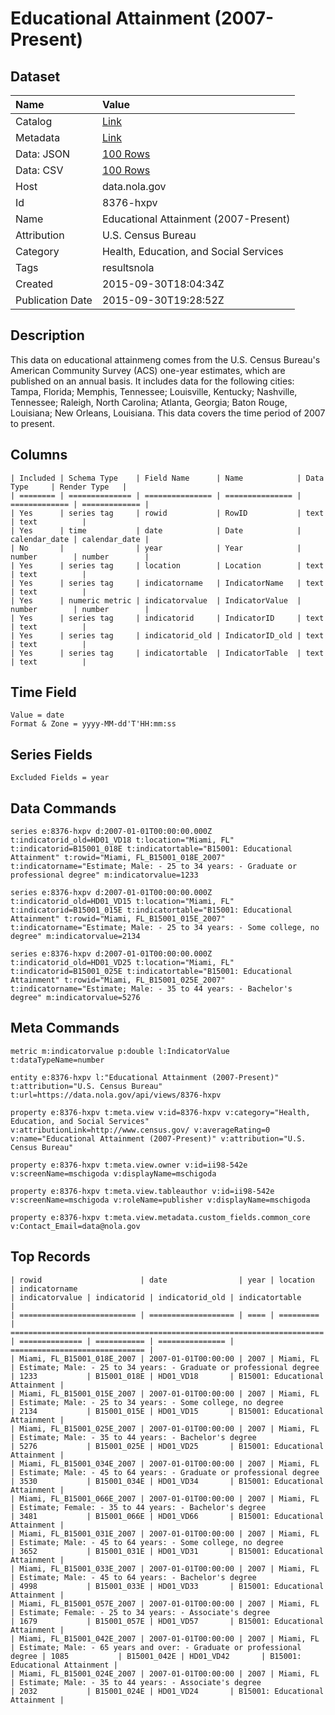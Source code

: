 # Educational Attainment (2007-Present)

## Dataset

| Name | Value |
| :--- | :---- |
| Catalog | [Link](https://catalog.data.gov/dataset/educational-attainment-2007-present) |
| Metadata | [Link](https://data.nola.gov/api/views/8376-hxpv) |
| Data: JSON | [100 Rows](https://data.nola.gov/api/views/8376-hxpv/rows.json?max_rows=100) |
| Data: CSV | [100 Rows](https://data.nola.gov/api/views/8376-hxpv/rows.csv?max_rows=100) |
| Host | data.nola.gov |
| Id | 8376-hxpv |
| Name | Educational Attainment (2007-Present) |
| Attribution | U.S. Census Bureau |
| Category | Health, Education, and Social Services |
| Tags | resultsnola |
| Created | 2015-09-30T18:04:34Z |
| Publication Date | 2015-09-30T19:28:52Z |

## Description

This data on educational attainmeng comes from the U.S. Census Bureau's American Community Survey (ACS) one-year estimates, which are published on an annual basis. It includes data for the following cities: Tampa, Florida; Memphis, Tennessee; Louisville, Kentucky; Nashville, Tennessee; Raleigh, North Carolina; Atlanta, Georgia; Baton Rouge, Louisiana; New Orleans, Louisiana. This data covers the time period of 2007 to present.

## Columns

```ls
| Included | Schema Type    | Field Name      | Name            | Data Type     | Render Type   |
| ======== | ============== | =============== | =============== | ============= | ============= |
| Yes      | series tag     | rowid           | RowID           | text          | text          |
| Yes      | time           | date            | Date            | calendar_date | calendar_date |
| No       |                | year            | Year            | number        | number        |
| Yes      | series tag     | location        | Location        | text          | text          |
| Yes      | series tag     | indicatorname   | IndicatorName   | text          | text          |
| Yes      | numeric metric | indicatorvalue  | IndicatorValue  | number        | number        |
| Yes      | series tag     | indicatorid     | IndicatorID     | text          | text          |
| Yes      | series tag     | indicatorid_old | IndicatorID_old | text          | text          |
| Yes      | series tag     | indicatortable  | IndicatorTable  | text          | text          |
```

## Time Field

```ls
Value = date
Format & Zone = yyyy-MM-dd'T'HH:mm:ss
```

## Series Fields

```ls
Excluded Fields = year
```

## Data Commands

```ls
series e:8376-hxpv d:2007-01-01T00:00:00.000Z t:indicatorid_old=HD01_VD18 t:location="Miami, FL" t:indicatorid=B15001_018E t:indicatortable="B15001: Educational Attainment" t:rowid="Miami, FL_B15001_018E_2007" t:indicatorname="Estimate; Male: - 25 to 34 years: - Graduate or professional degree" m:indicatorvalue=1233

series e:8376-hxpv d:2007-01-01T00:00:00.000Z t:indicatorid_old=HD01_VD15 t:location="Miami, FL" t:indicatorid=B15001_015E t:indicatortable="B15001: Educational Attainment" t:rowid="Miami, FL_B15001_015E_2007" t:indicatorname="Estimate; Male: - 25 to 34 years: - Some college, no degree" m:indicatorvalue=2134

series e:8376-hxpv d:2007-01-01T00:00:00.000Z t:indicatorid_old=HD01_VD25 t:location="Miami, FL" t:indicatorid=B15001_025E t:indicatortable="B15001: Educational Attainment" t:rowid="Miami, FL_B15001_025E_2007" t:indicatorname="Estimate; Male: - 35 to 44 years: - Bachelor's degree" m:indicatorvalue=5276
```

## Meta Commands

```ls
metric m:indicatorvalue p:double l:IndicatorValue t:dataTypeName=number

entity e:8376-hxpv l:"Educational Attainment (2007-Present)" t:attribution="U.S. Census Bureau" t:url=https://data.nola.gov/api/views/8376-hxpv

property e:8376-hxpv t:meta.view v:id=8376-hxpv v:category="Health, Education, and Social Services" v:attributionLink=http://www.census.gov/ v:averageRating=0 v:name="Educational Attainment (2007-Present)" v:attribution="U.S. Census Bureau"

property e:8376-hxpv t:meta.view.owner v:id=ii98-542e v:screenName=mschigoda v:displayName=mschigoda

property e:8376-hxpv t:meta.view.tableauthor v:id=ii98-542e v:screenName=mschigoda v:roleName=publisher v:displayName=mschigoda

property e:8376-hxpv t:meta.view.metadata.custom_fields.common_core v:Contact_Email=data@nola.gov
```

## Top Records

```ls
| rowid                      | date                | year | location  | indicatorname                                                          | indicatorvalue | indicatorid | indicatorid_old | indicatortable                 | 
| ========================== | =================== | ==== | ========= | ====================================================================== | ============== | =========== | =============== | ============================== | 
| Miami, FL_B15001_018E_2007 | 2007-01-01T00:00:00 | 2007 | Miami, FL | Estimate; Male: - 25 to 34 years: - Graduate or professional degree    | 1233           | B15001_018E | HD01_VD18       | B15001: Educational Attainment | 
| Miami, FL_B15001_015E_2007 | 2007-01-01T00:00:00 | 2007 | Miami, FL | Estimate; Male: - 25 to 34 years: - Some college, no degree            | 2134           | B15001_015E | HD01_VD15       | B15001: Educational Attainment | 
| Miami, FL_B15001_025E_2007 | 2007-01-01T00:00:00 | 2007 | Miami, FL | Estimate; Male: - 35 to 44 years: - Bachelor's degree                  | 5276           | B15001_025E | HD01_VD25       | B15001: Educational Attainment | 
| Miami, FL_B15001_034E_2007 | 2007-01-01T00:00:00 | 2007 | Miami, FL | Estimate; Male: - 45 to 64 years: - Graduate or professional degree    | 3530           | B15001_034E | HD01_VD34       | B15001: Educational Attainment | 
| Miami, FL_B15001_066E_2007 | 2007-01-01T00:00:00 | 2007 | Miami, FL | Estimate; Female: - 35 to 44 years: - Bachelor's degree                | 3481           | B15001_066E | HD01_VD66       | B15001: Educational Attainment | 
| Miami, FL_B15001_031E_2007 | 2007-01-01T00:00:00 | 2007 | Miami, FL | Estimate; Male: - 45 to 64 years: - Some college, no degree            | 3652           | B15001_031E | HD01_VD31       | B15001: Educational Attainment | 
| Miami, FL_B15001_033E_2007 | 2007-01-01T00:00:00 | 2007 | Miami, FL | Estimate; Male: - 45 to 64 years: - Bachelor's degree                  | 4998           | B15001_033E | HD01_VD33       | B15001: Educational Attainment | 
| Miami, FL_B15001_057E_2007 | 2007-01-01T00:00:00 | 2007 | Miami, FL | Estimate; Female: - 25 to 34 years: - Associate's degree               | 1679           | B15001_057E | HD01_VD57       | B15001: Educational Attainment | 
| Miami, FL_B15001_042E_2007 | 2007-01-01T00:00:00 | 2007 | Miami, FL | Estimate; Male: - 65 years and over: - Graduate or professional degree | 1085           | B15001_042E | HD01_VD42       | B15001: Educational Attainment | 
| Miami, FL_B15001_024E_2007 | 2007-01-01T00:00:00 | 2007 | Miami, FL | Estimate; Male: - 35 to 44 years: - Associate's degree                 | 2032           | B15001_024E | HD01_VD24       | B15001: Educational Attainment | 
```